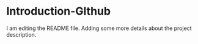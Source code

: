 # Introduction-GIthub
I am editing the README file. Adding some more details about the project description.
